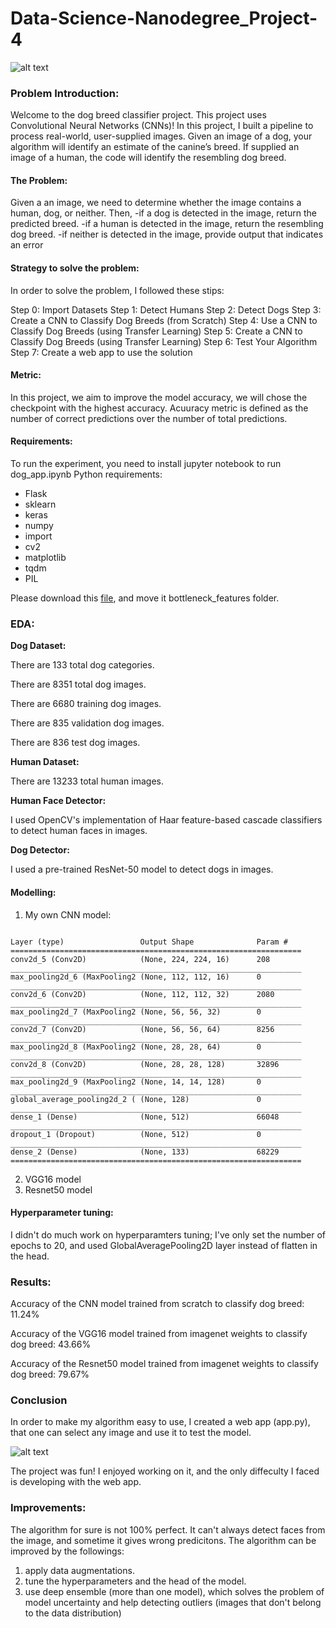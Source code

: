 # Data-Science-Nanodegree_Project-4

![alt text](https://github.com/LamyaMK/Data-Science-Nanodegree_Project-4/blob/main/sample_dog_output.png?raw=true)
### Problem Introduction:
Welcome to the dog breed classifier project. This project uses Convolutional Neural Networks (CNNs)! In this project, I built a pipeline to process real-world, user-supplied images. Given an image of a dog, your algorithm will identify an estimate of the canine’s breed. If supplied an image of a human, the code will identify the resembling dog breed.
#### The Problem:
Given a an image, we need to determine whether the image contains a human, dog, or neither. Then,
-if a dog is detected in the image, return the predicted breed.
-if a human is detected in the image, return the resembling dog breed.
-if neither is detected in the image, provide output that indicates an error
#### Strategy to solve the problem: 

In order to solve the problem, I followed these stips:

Step 0: Import Datasets
Step 1: Detect Humans
Step 2: Detect Dogs
Step 3: Create a CNN to Classify Dog Breeds (from Scratch)
Step 4: Use a CNN to Classify Dog Breeds (using Transfer Learning)
Step 5: Create a CNN to Classify Dog Breeds (using Transfer Learning)
Step 6: Test Your Algorithm
Step 7: Create a web app to use the solution

#### Metric:
In this project, we aim to improve the model accuracy, we will chose the checkpoint with the highest accuracy.
Acuuracy metric is defined as the number of correct predictions over the number of total predictions.

#### Requirements:
To run the experiment, you need to install jupyter notebook to run dog_app.ipynb
Python requirements:
- Flask
- sklearn       
- keras
- numpy
- import
- cv2
- matplotlib
- tqdm
- PIL

Please download this [file](https://drive.google.com/file/d/1SL4zVqL_LZXXHyxjVhIoUxRmzxoIDmKU/view?usp=sharing), and move it bottleneck_features folder.

### EDA:
**Dog Dataset:**

There are 133 total dog categories.

There are 8351 total dog images.


There are 6680 training dog images.

There are 835 validation dog images.

There are 836 test dog images.

**Human Dataset:**

There are 13233 total human images.

**Human Face Detector:** 

I used OpenCV's implementation of Haar feature-based cascade classifiers to detect human faces in images.

**Dog Detector:**

I used a pre-trained ResNet-50 model to detect dogs in images.

#### Modelling:
1) My own CNN model:
```

Layer (type)                 Output Shape              Param #   
=================================================================
conv2d_5 (Conv2D)            (None, 224, 224, 16)      208       
_________________________________________________________________
max_pooling2d_6 (MaxPooling2 (None, 112, 112, 16)      0         
_________________________________________________________________
conv2d_6 (Conv2D)            (None, 112, 112, 32)      2080      
_________________________________________________________________
max_pooling2d_7 (MaxPooling2 (None, 56, 56, 32)        0         
_________________________________________________________________
conv2d_7 (Conv2D)            (None, 56, 56, 64)        8256      
_________________________________________________________________
max_pooling2d_8 (MaxPooling2 (None, 28, 28, 64)        0         
_________________________________________________________________
conv2d_8 (Conv2D)            (None, 28, 28, 128)       32896     
_________________________________________________________________
max_pooling2d_9 (MaxPooling2 (None, 14, 14, 128)       0         
_________________________________________________________________
global_average_pooling2d_2 ( (None, 128)               0         
_________________________________________________________________
dense_1 (Dense)              (None, 512)               66048     
_________________________________________________________________
dropout_1 (Dropout)          (None, 512)               0         
_________________________________________________________________
dense_2 (Dense)              (None, 133)               68229     
=================================================================
```
2) VGG16 model
3) Resnet50 model

#### Hyperparameter tuning:

I didn't do much work on hyperparamters tuning; I've only set the number of epochs to 20, and used GlobalAveragePooling2D layer instead of flatten in the head.

### Results:

Accuracy of the CNN model trained from scratch to classify dog breed: 11.24%

Accuracy of the VGG16 model trained from imagenet weights to classify dog breed: 43.66%

Accuracy of the Resnet50 model trained from imagenet weights to classify dog breed: 79.67%

### Conclusion
In order to make my algorithm easy to use, I created a web app (app.py), that one can select any image and use it to test the model.

![alt text](https://github.com/LamyaMK/Data-Science-Nanodegree_Project-4/blob/main/images/snapshot.png?raw=true)

The project was fun! I enjoyed working on it, and the only diffeculty I faced is developing with the web app.

### Improvements:
The algorithm for sure is not 100% perfect. It can't always detect faces from the image, and sometime it gives wrong predicitons. The algorithm can be improved by the followings:


1) apply data augmentations.
2) tune the hyperparameters and the head of the model.
3) use deep ensemble (more than one model), which solves the problem of model uncertainty and help detecting outliers (images that don't belong to the data distribution)



